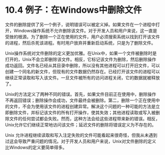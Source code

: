 # 10.4 例子：在Windows中删除文件

文件的删除提供了另一个例子，说明错误可以被定义掉。如果文件在一个进程中打开，Windows操作系统不允许删除该文件。对于开发人员和用户来说，这一直是受挫的根源。为了删除一个正在使用的文件，用户必须搜索系统以找到打开该文件的进程，然后杀死该进程。有时用户放弃并重新启动系统，只是为了删除文件。

Unix操作系统对文件删除的定义更加优雅。在Unix中，如果一个文件被删除时是打开的，Unix不会立即删除该文件。相反，它标记该文件为删除，然后删除操作成功返回。文件名已经从其目录中删除，所以没有其他进程可以打开旧文件，可以创建一个同名的新文件，但现有的文件数据仍然存在。已经打开该文件的进程可以继续正常读取和写入该文件。一旦文件被所有的访问进程关闭，它的数据就被释放了。

Unix的方法定义了两种不同的错误。首先，如果文件目前正在使用中，删除操作不再返回错误；删除操作会成功，文件最终会被删除。第二，删除一个正在使用中的文件，不会为使用该文件的进程创建异常。解决这个问题的一种可能的方法是立即删除文件，并标记该文件的所有打开操作，使其失效；其他进程读取或写入被删除文件的任何尝试都会失败。然而，这种方法会给这些进程带来新的错误。相反，Unix允许它们继续正常地访问该文件；延迟文件的删除将错误定义为不存在的。

Unix 允许进程继续读取和写入注定失败的文件可能看起来很奇怪，但我从未遇到过这会导致严重问题的情况。对于开发人员和用户来说，Unix对文件删除的定义比Windows的定义要简单得多。
